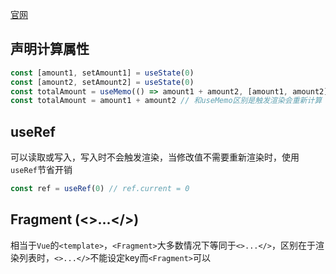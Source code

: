 [官网](https://beta.reactjs.org)

## 声明计算属性

```ts
const [amount1, setAmount1] = useState(0)
const [amount2, setAmount2] = useState(0)
const totalAmount = useMemo(() => amount1 + amount2, [amount1, amount2]) // 相当于vue的computed
const totalAmount = amount1 + amount2 // 和useMemo区别是触发渲染会重新计算
```

## useRef

可以读取或写入，写入时不会触发渲染，当修改值不需要重新渲染时，使用`useRef`节省开销

```ts
const ref = useRef(0) // ref.current = 0
```

## Fragment (<>...</>)

相当于`Vue`的`<template>`，`<Fragment>`大多数情况下等同于`<>...</>`，区别在于渲染列表时，`<>...</>`不能设定key而`<Fragment>`可以
